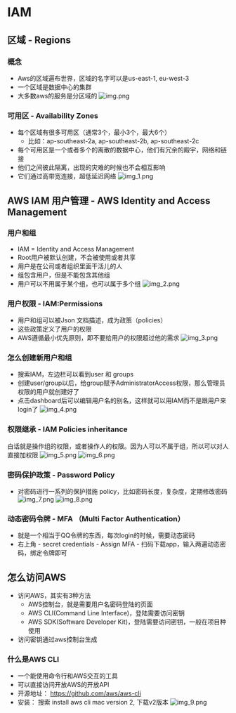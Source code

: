# IAM
## 区域 - Regions

### 概念
- Aws的区域遍布世界，区域的名字可以是us-east-1, eu-west-3
- 一个区域是数据中心的集群
- 大多数aws的服务是分区域的
  ![img.png](img.png)

### 可用区 - Availability Zones

- 每个区域有很多可用区（通常3个，最小3个，最大6个）
    - 比如：ap-southeast-2a, ap-southeast-2b, ap-southeast-2c
- 每个可用区是一个或者多个的离散的数据中心，他们有冗余的殿宇，网络和链接
- 他们之间彼此隔离，出现的灾难的时候也不会相互影响
- 它们通过高带宽连接，超低延迟网络
  ![img_1.png](img_1.png)

## AWS IAM 用户管理 - AWS Identity and Access Management
### 用户和组
- IAM = Identity and Access Management
- Root用户被默认创建，不会被使用或者共享
- 用户是在公司或者组织里面干活儿的人
- 组包含用户，但是不能包含其他组
- 用户可以不用属于某个组，也可以属于多个组
  ![img_2.png](img_2.png)

### 用户权限 - IAM:Permissions
- 用户和组可以被Json 文档描述，成为政策（policies）
- 这些政策定义了用户的权限
- AWS遵循最小优先原则，即不要给用户的权限超过他的需求
  ![img_3.png](img_3.png)

### 怎么创建新用户和组
- 搜索IAM，左边栏可以看到user 和 groups
- 创建user/group以后，给group赋予AdministratorAccess权限，那么管理员权限的用户就创建好了
- 点击dashboard后可以编辑用户名的别名，这样就可以用IAM而不是跟用户来login了
  ![img_4.png](img_4.png)

### 权限继承 - IAM Policies inheritance
白话就是操作组的权限，或者操作人的权限。因为人可以不属于组，所以可以对人直接加权限
![img_5.png](img_5.png)
![img_6.png](img_6.png)

### 密码保护政策 - Password Policy
- 对密码进行一系列的保护措施 policy，比如密码长度，复杂度，定期修改密码
  ![img_7.png](img_7.png)
  ![img_8.png](img_8.png)

### 动态密码令牌 - MFA （Multi Factor Authentication）
- 就是一个相当于QQ令牌的东西，每次login的时候，需要动态密码
- 右上角 - secret credentials - Assign MFA - 扫码下载app，输入两遍动态密码，绑定令牌即可

## 怎么访问AWS
- 访问AWS，其实有3种方法
  - AWS控制台，就是需要用户名密码登陆的页面
  - AWS CLI(Command Line Interface)，登陆需要访问密钥
  - AWS SDK(Software Developer Kit)，登陆需要访问密钥，一般在项目种使用
- 访问密钥通过aws控制台生成

### 什么是AWS CLI
- 一个能使用命令行和AWS交互的工具
- 可以直接访问开放AWS的开放API
- 开源地址： https://github.com/aws/aws-cli
- 安装： 搜索 install aws cli mac version 2, 下载v2版本
![img_9.png](img_9.png)

